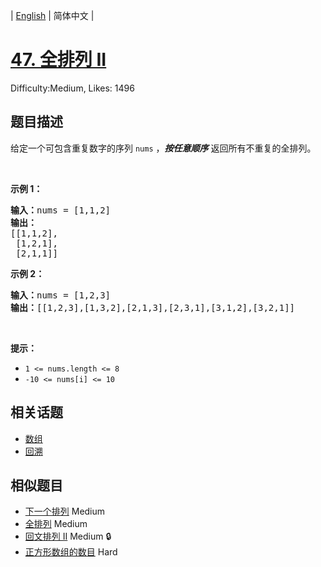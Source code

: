 
| [English](problem_en.md) | 简体中文 |

# [47. 全排列 II](https://leetcode.cn/problems/permutations-ii/)
Difficulty:Medium, Likes: 1496

## 题目描述

<p>给定一个可包含重复数字的序列 <code>nums</code> ，<em><strong>按任意顺序</strong></em> 返回所有不重复的全排列。</p>

<p>&nbsp;</p>

<p><strong>示例 1：</strong></p>

<pre>
<strong>输入：</strong>nums = [1,1,2]
<strong>输出：</strong>
[[1,1,2],
 [1,2,1],
 [2,1,1]]
</pre>

<p><strong>示例 2：</strong></p>

<pre>
<strong>输入：</strong>nums = [1,2,3]
<strong>输出：</strong>[[1,2,3],[1,3,2],[2,1,3],[2,3,1],[3,1,2],[3,2,1]]
</pre>

<p>&nbsp;</p>

<p><strong>提示：</strong></p>

<ul>
	<li><code>1 &lt;= nums.length &lt;= 8</code></li>
	<li><code>-10 &lt;= nums[i] &lt;= 10</code></li>
</ul>


## 相关话题

- [数组](https://leetcode.cn/tag/array/)
- [回溯](https://leetcode.cn/tag/backtracking/)

## 相似题目

- [下一个排列](../next-permutation/README.md) Medium 
- [全排列](../permutations/README.md) Medium 
- [回文排列 II](../palindrome-permutation-ii/README.md) Medium 🔒
- [正方形数组的数目](../number-of-squareful-arrays/README.md) Hard 
